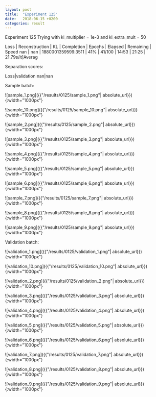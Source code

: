 ```yaml
---
layout: post
title:  "Experiment 125"
date:   2018-06-15 +0200
categories: result
---
```

Experiment 125
Trying with kl_multiplier = 1e-3 and kl_extra_mult = 50

Loss | Reconstruction | KL | Completion | Epochs | Elapsed | Remaining | Speed
nan | nan | 1880001359599.3511 | 41% | 41/100 | 14:53 | 21:25 | 21.79s/it]Averag

Separation scores:

Loss|validation
nan|nan

Sample batch:

![sample_1.png]({{"/results/0125/sample_1.png"| absolute_url}}){:width="1000px"}

![sample_10.png]({{"/results/0125/sample_10.png"| absolute_url}}){:width="1000px"}

![sample_2.png]({{"/results/0125/sample_2.png"| absolute_url}}){:width="1000px"}

![sample_3.png]({{"/results/0125/sample_3.png"| absolute_url}}){:width="1000px"}

![sample_4.png]({{"/results/0125/sample_4.png"| absolute_url}}){:width="1000px"}

![sample_5.png]({{"/results/0125/sample_5.png"| absolute_url}}){:width="1000px"}

![sample_6.png]({{"/results/0125/sample_6.png"| absolute_url}}){:width="1000px"}

![sample_7.png]({{"/results/0125/sample_7.png"| absolute_url}}){:width="1000px"}

![sample_8.png]({{"/results/0125/sample_8.png"| absolute_url}}){:width="1000px"}

![sample_9.png]({{"/results/0125/sample_9.png"| absolute_url}}){:width="1000px"}

Validation batch:

![validation_1.png]({{"/results/0125/validation_1.png"| absolute_url}}){:width="1000px"}

![validation_10.png]({{"/results/0125/validation_10.png"| absolute_url}}){:width="1000px"}

![validation_2.png]({{"/results/0125/validation_2.png"| absolute_url}}){:width="1000px"}

![validation_3.png]({{"/results/0125/validation_3.png"| absolute_url}}){:width="1000px"}

![validation_4.png]({{"/results/0125/validation_4.png"| absolute_url}}){:width="1000px"}

![validation_5.png]({{"/results/0125/validation_5.png"| absolute_url}}){:width="1000px"}

![validation_6.png]({{"/results/0125/validation_6.png"| absolute_url}}){:width="1000px"}

![validation_7.png]({{"/results/0125/validation_7.png"| absolute_url}}){:width="1000px"}

![validation_8.png]({{"/results/0125/validation_8.png"| absolute_url}}){:width="1000px"}

![validation_9.png]({{"/results/0125/validation_9.png"| absolute_url}}){:width="1000px"}
